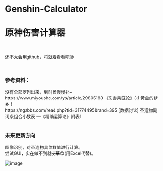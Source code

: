 # Genshin-Calculator
# 原神伤害计算器 <br />
<br/>
<p>还不太会用github，将就着看看吧😔</p>
<br/>
<h3>参考资料：</h3>
没有全部罗列出来，到时候慢慢补~<br />
https://www.miyoushe.com/ys/article/29805188   《伤害乘区论》3.1 黄金的梦乡！ <br />
https://ngabbs.com/read.php?tid=31774495&rand=395   [数据讨论] 圣遗物副词条组合小数表 —《精确运算论》附表1 <br /> <br />
<h3>未来更新方向</h3>
图像识别，对圣遗物具体数值进行计算。<br/>
尝试GUI，实在做不到就<s>艾草</s>😋(用Excel代替)。<br/>

![image](https://github.com/virtualxiaoman/Genshin-Calculator/assets/134854297/25bcd970-c4d8-48ae-ac63-52eba598a038)

